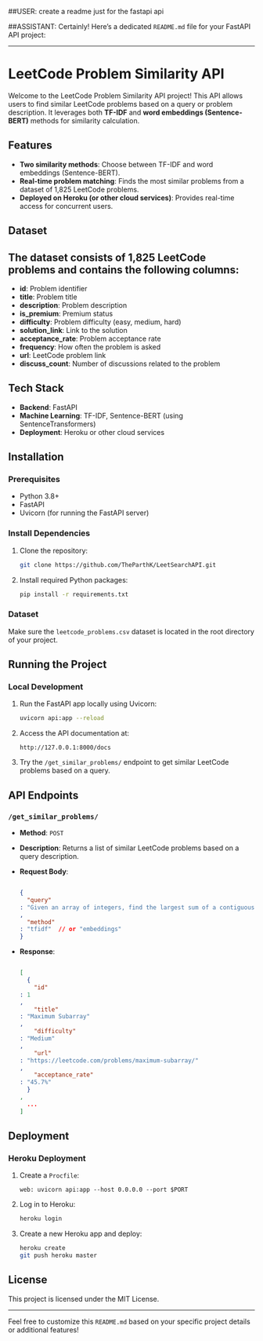 ##USER:
create a readme just for the fastapi api

##ASSISTANT:
Certainly! Here’s a dedicated `README.md` file for your FastAPI API project:

* * *

LeetCode Problem Similarity API
===============================

Welcome to the LeetCode Problem Similarity API project! This API allows users to find similar LeetCode problems based on a query or problem description. It leverages both **TF-IDF** and **word embeddings (Sentence-BERT)** methods for similarity calculation.

Features
--------

*   **Two similarity methods**: Choose between TF-IDF and word embeddings (Sentence-BERT).
*   **Real-time problem matching**: Finds the most similar problems from a dataset of 1,825 LeetCode problems.
*   **Deployed on Heroku (or other cloud services)**: Provides real-time access for concurrent users.

Dataset
-------

The dataset consists of **1,825 LeetCode problems** and contains the following columns:
---------------------------------------------------------------------------------------

*   **id**: Problem identifier
*   **title**: Problem title
*   **description**: Problem description
*   **is\_premium**: Premium status
*   **difficulty**: Problem difficulty (easy, medium, hard)
*   **solution\_link**: Link to the solution
*   **acceptance\_rate**: Problem acceptance rate
*   **frequency**: How often the problem is asked
*   **url**: LeetCode problem link
*   **discuss\_count**: Number of discussions related to the problem

Tech Stack
----------

*   **Backend**: FastAPI
*   **Machine Learning**: TF-IDF, Sentence-BERT (using SentenceTransformers)
*   **Deployment**: Heroku or other cloud services

Installation
------------

### Prerequisites

*   Python 3.8+
*   FastAPI
*   Uvicorn (for running the FastAPI server)

### Install Dependencies

1.  Clone the repository:
    
    ```bash
    git clone https://github.com/TheParthK/LeetSearchAPI.git
    ```
    
2.  Install required Python packages:
    
    ```bash
    pip install -r requirements.txt
    ```
    

### Dataset

Make sure the `leetcode_problems.csv` dataset is located in the root directory of your project.

Running the Project
-------------------

### Local Development

1.  Run the FastAPI app locally using Uvicorn:
    
    ```bash
    uvicorn api:app --reload
    ```
    
2.  Access the API documentation at:
    
    ```
    http://127.0.0.1:8000/docs
    ```
    
3.  Try the `/get_similar_problems/` endpoint to get similar LeetCode problems based on a query.
    

API Endpoints
-------------

### `/get_similar_problems/`

*   **Method**: `POST`
    
*   **Description**: Returns a list of similar LeetCode problems based on a query description.
    
*   **Request Body**:
    
    ```json
    
    {
      "query"
    : "Given an array of integers, find the largest sum of a contiguous subarray."
    ,
      "method"
    : "tfidf"  // or "embeddings"
    }
    ```
    
*   **Response**:
    
    ```json
    
    [
      {
        "id"
    : 1
    ,
        "title"
    : "Maximum Subarray"
    ,
        "difficulty"
    : "Medium"
    ,
        "url"
    : "https://leetcode.com/problems/maximum-subarray/"
    ,
        "acceptance_rate"
    : "45.7%"
      }
    ,
      ...
    ]
    ```
    

Deployment
----------

### Heroku Deployment

1.  Create a `Procfile`:
    
    ```
    web: uvicorn api:app --host 0.0.0.0 --port $PORT
    ```
    
2.  Log in to Heroku:
    
    ```bash
    heroku login
    ```
    
3.  Create a new Heroku app and deploy:
    
    ```bash
    heroku create
    git push heroku master
    ```
    

License
-------

This project is licensed under the MIT License.

* * *

Feel free to customize this `README.md` based on your specific project details or additional features!